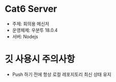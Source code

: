 # Cat6 Server
- 주제: 회의용 메신저
- 운영체제: 우분투 18.0.4
- 서버: Nodejs

# 깃 사용시 주의사항
- Push 하기 전에 항상 로컬 레포지토리 최신 상태 유지
